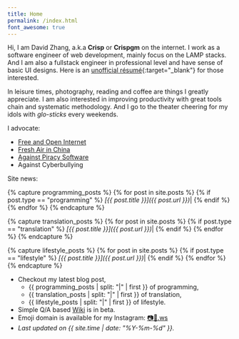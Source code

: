 ```yaml
---
title: Home
permalink: /index.html
font_awesome: true
---
```

Hi, I am David Zhang, a.k.a __Crisp__ or __Crispgm__ on the internet. I work as a software engineer of web development, mainly focus on the LAMP stacks. And I am also a fullstack engineer in professional level and have sense of basic UI designs. Here is an [unofficial résumé](https://crispgm.com/resume/){:target="_blank"} for those interested.

In leisure times, photography, reading and coffee are things I greatly appreciate. I am also interested in improving productivity with great tools chain and systematic methodology. And I go to the theater cheering for my idols with _glo-sticks_ every weekends.

I advocate:

* [Free and Open Internet](https://www.google.com/intl/en/takeaction/)
* [Fresh Air in China](/page/environment-pollution-in-a-photographer-view.html)
* [Against Piracy Software](/page/piracy-software-or-app.html)
* Against Cyberbullying

Site news:

{% capture programming_posts %}
  {% for post in site.posts %}
    {% if post.type == "programming" %}
      _[{{ post.title }}]({{ post.url }})_|
    {% endif %}
  {% endfor %}
{% endcapture %}

{% capture translation_posts %}
  {% for post in site.posts %}
    {% if post.type == "translation" %}
      _[{{ post.title }}]({{ post.url }})_|
    {% endif %}
  {% endfor %}
{% endcapture %}

{% capture lifestyle_posts %}
  {% for post in site.posts %}
    {% if post.type == "lifestyle" %}
      _[{{ post.title }}]({{ post.url }})_|
    {% endif %}
  {% endfor %}
{% endcapture %}

* Checkout my latest blog post, 
    * {{ programming_posts | split: "|" | first }} of programming,
    * {{ translation_posts | split: "|" | first }} of translation,
    * {{ lifestyle_posts | split: "|" | first }} of lifestyle.
* Simple Q/A based [Wiki](/wiki/) is in beta.
* Emoji domain is available for my Instagram: [📷🌌.ws](http://📷🌌.ws )
* _Last updated on {{ site.time | date: "%Y-%m-%d" }}._
